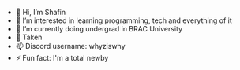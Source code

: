 - 👋 Hi, I’m Shafin
- 👀 I’m interested in learning programming, tech and everything of it
- 🌱 I’m currently doing undergrad in BRAC University
- 💞 Taken
- 📫 Discord username: whyziswhy
- ⚡ Fun fact: I'm a total newby
<!---
ziswhyzis/ziswhyzis is a ✨ special ✨ repository because its `README.md` (this file) appears on your GitHub profile.
You can click the Preview link to take a look at your changes.
--->
